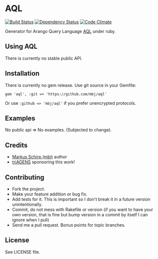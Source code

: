 AQL
===

[![Build Status](https://secure.travis-ci.org/mbj/aql.png?branch=master)](http://travis-ci.org/mbj/aql)
[![Dependency Status](https://gemnasium.com/mbj/aql.png)](https://gemnasium.com/mbj/aql)
[![Code Climate](https://codeclimate.com/badge.png)](https://codeclimate.com/github/mbj/aql)

Generator for Arango Query Language [AQL](http://www.arangodb.org/manuals/current/Aql.html) under ruby.

Using AQL
------------

There is currently no stable public API.

Installation
------------

There is currently no gem release. Use git source in your Gemfile:

```gem 'aql', :git => 'https://github.com/mbj/aql'```

Or use ```:github => 'mbj/aql'``` if you prefer unencrypted protocols.

Examples
--------

No public api => No examples. (Subjected to change).

Credits
-------

* [Markus Schirp (mbj)](https://github.com/mbj) author
* [triAGENS](https://github.com/triAGENS]) sponsoring this work!

Contributing
-------------

* Fork the project.
* Make your feature addition or bug fix.
* Add tests for it. This is important so I don't break it in a
  future version unintentionally.
* Commit, do not mess with Rakefile or version
  (if you want to have your own version, that is fine but bump version in a commit by itself I can ignore when I pull)
* Send me a pull request. Bonus points for topic branches.

License
-------

See LICENSE file.
